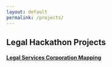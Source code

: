 ```yaml
---
layout: default
permalink: /projects/
---
```


## Legal Hackathon Projects

#### [Legal Services Corporation Mapping](https://github.com/LegalServicesCorporation/LSC-Mapping/blob/master/README.md)  
